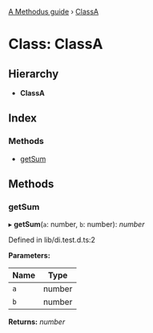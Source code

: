[A Methodus guide](../README.md) › [ClassA](classa.md)

# Class: ClassA

## Hierarchy

* **ClassA**

## Index

### Methods

* [getSum](classa.md#getsum)

## Methods

###  getSum

▸ **getSum**(`a`: number, `b`: number): *number*

Defined in lib/di.test.d.ts:2

**Parameters:**

Name | Type |
------ | ------ |
`a` | number |
`b` | number |

**Returns:** *number*
